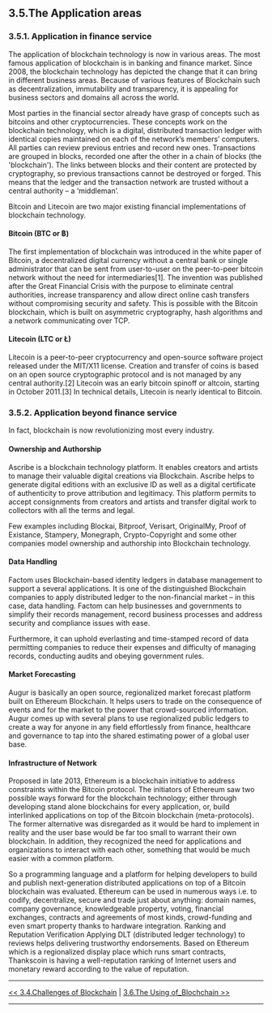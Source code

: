 ## 3.5.The Application areas 
### 3.5.1. Application in finance service
The application of blockchain technology is now in various areas. The most famous application of blockchain is in banking and finance market. Since 2008, the blockchain technology has depicted the change that it can bring in different business areas. Because of various features of Blockchain such as decentralization, immutability and transparency, it is appealing for business sectors and domains all across the world.

Most parties in the financial sector already have grasp of concepts such as bitcoins and other cryptocurrencies. These concepts work on the blockchain technology, which is a digital, distributed transaction ledger with identical copies maintained on each of the network’s members’ computers. All parties can review previous entries and record new ones. Transactions are grouped in blocks, recorded one after the other in a chain of blocks (the 'blockchain'). The links between blocks and their content are protected by cryptography, so previous transactions cannot be destroyed or forged. This means that the ledger and the transaction network are trusted without a central authority – a ‘middleman’.

Bitcoin and Litecoin are two major existing financial implementations of blockchain technology.

#### Bitcoin (BTC or ฿)
The first implementation of blockchain was introduced in the white paper of Bitcoin, a decentralized digital currency without a central bank or single administrator that can be sent from user-to-user on the peer-to-peer bitcoin network without the need for intermediaries[1]. The invention was published after the Great Financial Crisis with the purpose to eliminate central authorities, increase transparency and allow direct online cash transfers without compromising security and safety. This is possible with the Bitcoin blockchain, which is built on asymmetric cryptography, hash algorithms and a network communicating over TCP.

#### Litecoin (LTC or Ł)
Litecoin is a peer-to-peer cryptocurrency and open-source software project released under the MIT/X11 license. Creation and transfer of coins is based on an open source cryptographic protocol and is not managed by any central authority.[2] Litecoin was an early bitcoin spinoff or altcoin, starting in October 2011.[3] In technical details, Litecoin is nearly identical to Bitcoin.

### 3.5.2. Application beyond finance service
In fact, blockchain is now revolutionizing most every industry.

#### Ownership and Authorship
Ascribe is a blockchain technology platform. It enables creators and artists to manage their valuable digital creations via Blockchain. Ascribe helps to generate digital editions with an exclusive ID as well as a digital certificate of authenticity to prove attribution and legitimacy. This platform permits to accept consignments from creators and artists and transfer digital work to collectors with all the terms and legal.

Few examples including Blockai, Bitproof, Verisart, OriginalMy, Proof of Existance, Stampery, Monegraph, Crypto-Copyright and some other companies model ownership and authorship into Blockchain technology.

#### Data Handling
Factom uses Blockchain-based identity ledgers in database management to support a several applications. It is one of the distinguished Blockchain companies to apply distributed ledger to the non-financial market – in this case, data handling. Factom can help businesses and governments to simplify their records management, record business processes and address security and compliance issues with ease.

Furthermore, it can uphold everlasting and time-stamped record of data permitting companies to reduce their expenses and difficulty of managing records, conducting audits and obeying government rules.

#### Market Forecasting
Augur is basically an open source, regionalized market forecast platform built on Ethereum Blockchain. It helps users to trade on the consequence of events and for the market to the power that crowd-sourced information. Augur comes up with several plans to use regionalized public ledgers to create a way for anyone in any field effortlessly from finance, healthcare and governance to tap into the shared estimating power of a global user base.

#### Infrastructure of Network
Proposed in late 2013, Ethereum is a blockchain initiative to address constraints within the Bitcoin protocol. The initiators of Ethereum saw two possible ways forward for the blockchain technology; either through developing stand alone blockchains for every application, or, build interlinked applications on top of the Bitcoin blockchain (meta-protocols). The former alternative was disregarded as it would be hard to implement in reality and the user base would be far too small to warrant their own blockchain. In addition, they recognized the need for applications and organizations to interact with each other, something that would be much easier with a common platform.

So a programming language and a platform for helping developers to build and publish next-generation distributed applications on top of a Bitcoin blockchain was evaluated. Ethereum can be used in numerous ways i.e. to codify, decentralize, secure and trade just about anything: domain names, company governance, knowledgeable property, voting, financial exchanges, contracts and agreements of most kinds, crowd-funding and even smart property thanks to hardware integration. Ranking and Reputation Verification Applying DLT (distributed ledger technology) to reviews helps delivering trustworthy endorsements. Based on Ethereum which is a regionalized display place which runs smart contracts, Thankscoin is having a well-reputation ranking of Internet users and monetary reward according to the value of reputation.

***

[<< 3.4.Challenges of Blockchain](3.4.Challenges_of_Blockchains.md) | [3.6.The Using of_Blochchain >>](3.6.The_Using_of_Blockchain.md)

***



